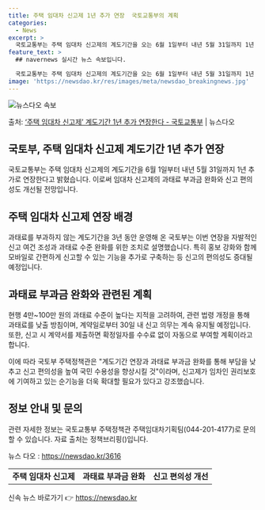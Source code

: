 ```yaml
---
title: 주택 임대차 신고제 1년 추가 연장  국토교통부의 계획
categories:
  - News
excerpt: >
  국토교통부는 주택 임대차 신고제의 계도기간을 오는 6월 1일부터 내년 5월 31일까지 1년 추가로 연장한다고…
feature_text: >
  ## navernews 실시간 뉴스 속보입니다.

  국토교통부는 주택 임대차 신고제의 계도기간을 오는 6월 1일부터 내년 5월 31일까지 1년 추가로 연장한다고…
image: 'https://newsdao.kr/res/images/meta/newsdao_breakingnews.jpg'
---
```


![뉴스다오 속보](https://newsdao.kr/res/images/meta/newsdao_breakingnews.jpg)

<p>출처: <a href="https://newsdao.kr/3616" rel="dofollow">‘주택 임대차 신고제’ 계도기간 1년 추가 연장한다 - 국토교통부</a> | 뉴스다오</p>

<h2 data-ke-size="size26">국토부, 주택 임대차 신고제 계도기간 1년 추가 연장</h2>
<p data-ke-size="size16">국토교통부는 주택 임대차 신고제의 계도기간을 6월 1일부터 내년 5월 31일까지 1년 추가로 연장한다고 밝혔습니다. 이로써 임대차 신고제의 과태료 부과금 완화와 신고 편의성도 개선될 전망입니다.</p>

<h2 data-ke-size="size24">주택 임대차 신고제 연장 배경</h2>
<p data-ke-size="size16">과태료를 부과하지 않는 계도기간을 3년 동안 운영해 온 국토부는 이번 연장을 자발적인 신고 여건 조성과 과태료 수준 완화를 위한 조치로 설명했습니다. 특히 홍보 강화와 함께 모바일로 간편하게 신고할 수 있는 기능을 추가로 구축하는 등 신고의 편의성도 증대될 예정입니다.</p>

<h2 data-ke-size="size24">과태료 부과금 완화와 관련된 계획</h2>
<p data-ke-size="size16">현행 4만~100만 원의 과태료 수준이 높다는 지적을 고려하여, 관련 법령 개정을 통해 과태료를 낮출 방침이며, 계약일로부터 30일 내 신고 의무는 계속 유지될 예정입니다. 또한, 신고 시 계약서를 제출하면 확정일자를 수수료 없이 자동으로 부여할 계획이라고 합니다.</p>
<p data-ke-size="size16">이에 따라 국토부 주택정책관은 "계도기간 연장과 과태료 부과금 완화를 통해 부담을 낮추고 신고 편의성을 높여 국민 수용성을 향상시킬 것"이라며, 신고제가 임차인 권리보호에 기여하고 있는 순기능을 더욱 확대할 필요가 있다고 강조했습니다.</p>

<h2 data-ke-size="size24">정보 안내 및 문의</h2>
<p data-ke-size="size16">관련 자세한 정보는 국토교통부 주택정책관 주택임대차기획팀(044-201-4177)로 문의할 수 있습니다. 자료 출처는 정책브리핑()입니다.</p>
<p data-ke-size="size16">뉴스 다오 : <a href="https://newsdao.kr/3616">https://newsdao.kr/3616</a></p>

<table>
	<tbody>
		<tr>
			<td style="text-align: center; height: 17px;"><b>주택 임대차 신고제</b></td>
			<td style="text-align: center; height: 17px;"><b>과태료 부과금 완화</b></td>
			<td style="text-align: center; height: 17px;"><b>신고 편의성 개선</b></td>
		</tr>
	</tbody>
</table> 

신속 뉴스 바로가기 👉 <a href="https://newsdao.kr" rel="dofollow">https://newsdao.kr</a>


